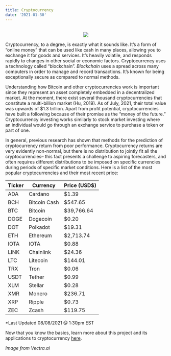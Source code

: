 ```yaml
---
title: Cryptocurrency
date: '2021-01-30'
---
```

<center>
</br>
<img src="https://assets-global.website-files.com/5bc662b786ecfc12c8d29e0b/5d07c76a696bfc4b3cb88294_cryptocurrency.jpg">
</center>

Cryptocurrency, to a degree, is exactly what it sounds like. It’s a form of “online money” that can be used like cash in many places, allowing you to exchange it for goods and services. It’s heavily volatile, and responds rapidly to changes in other social or economic factors. Cryptocurrency uses a technology called “blockchain”. *Blockchain* uses a spread across many computers in order to manage and record transactions. It’s known for being exceptionally secure as compared to normal methods.

Understanding how Bitcoin and other cryptocurrencies work is important since they represent an asset completely embedded in a decentralized market. At the moment, there exist several thousand cryptocurrencies that constitute a multi-billion market (Hu, 2019). As of July, 2021, their total value was upwards of $1.3 trillion. Apart from profit potential, cryptocurrencies have built a following because of their promise as the “money of the future.” Cryptocurrency investing works similarly to stock market investing where an individual would go through an exchange service to purchase a token or part of one.

In general, previous research has shown that methods for the prediction of cryptocurrency return from poor performance. Cryptocurrency returns are very evidently non-normal, but there is no distribution to jointly fit all the cryptocurrencies– this fact presents a challenge to aspiring forecasters, and often requires different distributions to be imposed on specific currencies during periods of specific market conditions.
Here is a list of the most popular cryptocurrencies and their most recent price:

| Ticker | Currency     |Price (USD$) |
|--------|--------------|-------------|
| ADA    | Cardano      |$1.39 |
| BCH    | Bitcoin Cash |$547.65|
| BTC    | Bitcoin      |$39,766.64|
| DOGE   | Dogecoin     |$0.20|
| DOT    | Polkadot     |$19.31|
| ETH    | Ethereum     |$2,713.74|
| IOTA   | IOTA         |$0.88|
| LINK   | Chainlink    |$24.36|
| LTC    | Litecoin     |$144.01|
| TRX    | Tron         |$0.06|
| USDT   | Tether       |$0.99|
| XLM    | Stellar      |$0.28|
| XMR    | Monero       |$236.71|
| XRP    | Ripple       |$0.73|
| ZEC    | Zcash        |$119.75|

*Last Updated 08/08/2021 @ 1:30pm EST

Now that you know the basics, learn more about this project and its applications to cryptocurrency [here](https://wucrypto-project.netlify.app/).

*Image from Vectra.ai*
